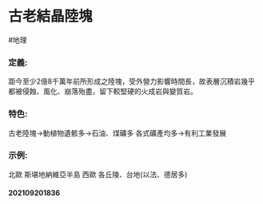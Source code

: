 # 古老結晶陸塊
#地理 
### 定義:
距今至少2億8千萬年前所形成之陸塊，受外營力影響時間長，故表層沉積岩幾乎都被侵蝕、風化、崩落殆盡，留下較堅硬的火成岩與變質岩。
### 特色:
古老陸塊->動植物遺骸多->石油、煤礦多
各式礦產均多->有利工業發展
### 示例:
北歐 斯堪地納維亞半島
西歐 各丘陵、台地(以法、德居多)

#### 202109201836